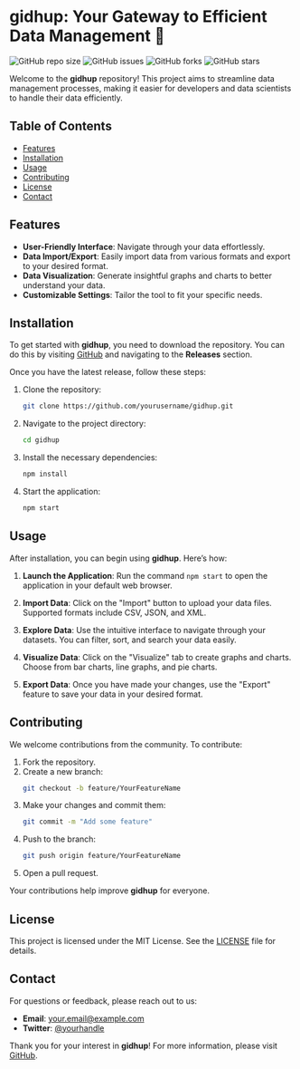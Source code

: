 # gidhup: Your Gateway to Efficient Data Management 🚀

![GitHub repo size](https://img.shields.io/github/repo-size/yourusername/gidhup)
![GitHub issues](https://img.shields.io/github/issues/yourusername/gidhup)
![GitHub forks](https://img.shields.io/github/forks/yourusername/gidhup)
![GitHub stars](https://img.shields.io/github/stars/yourusername/gidhup)

Welcome to the **gidhup** repository! This project aims to streamline data management processes, making it easier for developers and data scientists to handle their data efficiently.

## Table of Contents

- [Features](#features)
- [Installation](#installation)
- [Usage](#usage)
- [Contributing](#contributing)
- [License](#license)
- [Contact](#contact)

## Features

- **User-Friendly Interface**: Navigate through your data effortlessly.
- **Data Import/Export**: Easily import data from various formats and export to your desired format.
- **Data Visualization**: Generate insightful graphs and charts to better understand your data.
- **Customizable Settings**: Tailor the tool to fit your specific needs.

## Installation

To get started with **gidhup**, you need to download the repository. You can do this by visiting [GitHub](https://github.com) and navigating to the **Releases** section. 

Once you have the latest release, follow these steps:

1. Clone the repository:
   ```bash
   git clone https://github.com/yourusername/gidhup.git
   ```
   
2. Navigate to the project directory:
   ```bash
   cd gidhup
   ```

3. Install the necessary dependencies:
   ```bash
   npm install
   ```

4. Start the application:
   ```bash
   npm start
   ```

## Usage

After installation, you can begin using **gidhup**. Here’s how:

1. **Launch the Application**: Run the command `npm start` to open the application in your default web browser.
   
2. **Import Data**: Click on the "Import" button to upload your data files. Supported formats include CSV, JSON, and XML.

3. **Explore Data**: Use the intuitive interface to navigate through your datasets. You can filter, sort, and search your data easily.

4. **Visualize Data**: Click on the "Visualize" tab to create graphs and charts. Choose from bar charts, line graphs, and pie charts.

5. **Export Data**: Once you have made your changes, use the "Export" feature to save your data in your desired format.

## Contributing

We welcome contributions from the community. To contribute:

1. Fork the repository.
2. Create a new branch:
   ```bash
   git checkout -b feature/YourFeatureName
   ```
3. Make your changes and commit them:
   ```bash
   git commit -m "Add some feature"
   ```
4. Push to the branch:
   ```bash
   git push origin feature/YourFeatureName
   ```
5. Open a pull request.

Your contributions help improve **gidhup** for everyone.

## License

This project is licensed under the MIT License. See the [LICENSE](LICENSE) file for details.

## Contact

For questions or feedback, please reach out to us:

- **Email**: your.email@example.com
- **Twitter**: [@yourhandle](https://twitter.com/yourhandle)

Thank you for your interest in **gidhup**! For more information, please visit [GitHub](https://github.com).